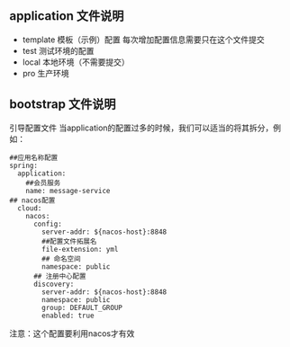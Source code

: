 ## application 文件说明

- template 模板（示例）配置 每次增加配置信息需要只在这个文件提交
- test 测试环境的配置
- local 本地环境（不需要提交）
- pro 生产环境

## bootstrap 文件说明

引导配置文件 当application的配置过多的时候，我们可以适当的将其拆分，例如：

```
##应用名称配置
spring:
  application:
    ##会员服务
    name: message-service
## nacos配置
  cloud:
    nacos:
      config:
        server-addr: ${nacos-host}:8848
        ##配置文件拓展名
        file-extension: yml
        ## 命名空间
        namespace: public
      ## 注册中心配置
      discovery:
        server-addr: ${nacos-host}:8848
        namespace: public
        group: DEFAULT_GROUP
        enabled: true
```

注意：这个配置要利用nacos才有效

